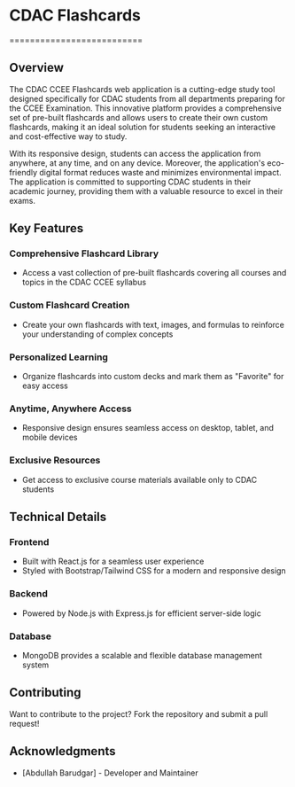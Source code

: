 # CDAC Flashcards
==========================

## Overview

The CDAC CCEE Flashcards web application is a cutting-edge study tool designed specifically for CDAC students from all departments preparing for the CCEE Examination. This innovative platform provides a comprehensive set of pre-built flashcards and allows users to create their own custom flashcards, making it an ideal solution for students seeking an interactive and cost-effective way to study.

With its responsive design, students can access the application from anywhere, at any time, and on any device. Moreover, the application's eco-friendly digital format reduces waste and minimizes environmental impact. The application is committed to supporting CDAC students in their academic journey, providing them with a valuable resource to excel in their exams.

## Key Features

### Comprehensive Flashcard Library

* Access a vast collection of pre-built flashcards covering all courses and topics in the CDAC CCEE syllabus

### Custom Flashcard Creation

* Create your own flashcards with text, images, and formulas to reinforce your understanding of complex concepts

### Personalized Learning

* Organize flashcards into custom decks and mark them as "Favorite" for easy access

### Anytime, Anywhere Access

* Responsive design ensures seamless access on desktop, tablet, and mobile devices

### Exclusive Resources

* Get access to exclusive course materials available only to CDAC students

## Technical Details

### Frontend

* Built with React.js for a seamless user experience
* Styled with Bootstrap/Tailwind CSS for a modern and responsive design

### Backend

* Powered by Node.js with Express.js for efficient server-side logic

### Database

* MongoDB provides a scalable and flexible database management system

## Contributing

Want to contribute to the project? Fork the repository and submit a pull request!

## Acknowledgments

* [Abdullah Barudgar] - Developer and Maintainer


